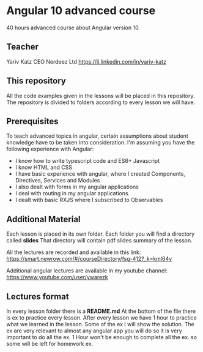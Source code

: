 # Angular 10 advanced course

40 hours advanced course about Angular version 10.

## Teacher

Yariv Katz
CEO Nerdeez Ltd
https://il.linkedin.com/in/yariv-katz

## This repository

All the code examples given in the lessons will be placed in this repository.
The repository is divided to folders according to every lesson we will have.

## Prerequisites

To teach advanced topics in angular, certain assumptions about student knowledge have to be taken into consideration.
I'm assuming you have the following experience with Angular:

- I know how to write typescript code and ES6+ Javascript
- I know HTML and CSS
- I have basic experience with angular, where I created Components, Directives, Services and Modules
- I also dealt with forms in my angular applications
- I deal with routing in my angular applications.
- I dealt with basic RXJS where I subscribed to Observables

## Additional Material

Each lesson is placed in its own folder.
Each folder you will find a directory called **slides**
That directory will contain pdf slides summary of the lesson.

All the lectures are recorded and available in this link:
https://smart.newrow.com/#/courseDirectory/fsg-412?_k=kml64v

Additional angular lectures are available in my youtube channel:
https://www.youtube.com/user/ywarezk

## Lectures format

In every lesson folder there is a **README.md** 
At the bottom of the file there is ex to practice every lesson.
After every lesson we have 1 hour to practice what we learned in the lesson.
Some of the ex I will show the solution.
The ex are very relevant to almost any angular app you will do so it is very important to do all the ex.
1 Hour won't be enough to complete all the ex. so some will be left for homework ex. 

